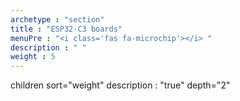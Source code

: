 ```yaml
---
archetype : "section"
title : "ESP32-C3 boards"
menuPre : "<i class='fas fa-microchip'></i> "
description : " "
weight : 5
---
```

children sort="weight" description : "true" depth="2"
